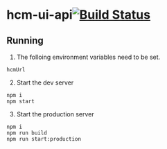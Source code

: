 # hcm-ui-api[![Build Status](https://travis.ibm.com/IBMPrivateCloud/hcm-ui-api-bk.svg?token=FQtRyxd2oucrshZSEEqZ&branch=master)](https://travis.ibm.com/IBMPrivateCloud/hcm-ui-api-bk)

## Running
1. The folloing environment variables need to be set.
```
hcmUrl
```
2. Start the dev server
```
npm i
npm start
```
3. Start the production server
```
npm i
npm run build
npm run start:production
```
